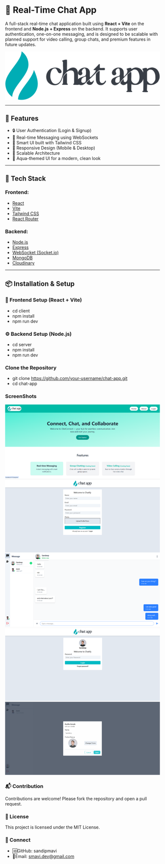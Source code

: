 # 💬 Real-Time Chat App

A full-stack real-time chat application built using **React + Vite** on the frontend and **Node.js + Express** on the backend. It supports user authentication, one-on-one messaging, and is designed to be scalable with planned support for video calling, group chats, and premium features in future updates.

![Logo](./assets/logo.png)

---

## 🚀 Features

- 🔒 User Authentication (Login & Signup)
- 💬 Real-time Messaging using WebSockets
- 🧠 Smart UI built with Tailwind CSS
- 📱 Responsive Design (Mobile & Desktop)
- 🧩 Scalable Architecture
- 🌊 Aqua-themed UI for a modern, clean look

---

## 🧱 Tech Stack

### Frontend:
- [React](https://reactjs.org/)
- [Vite](https://vitejs.dev/)
- [Tailwind CSS](https://tailwindcss.com/)
- [React Router](https://reactrouter.com/)

### Backend:
- [Node.js](https://nodejs.org/)
- [Express](https://expressjs.com/)
- [WebSocket (Socket.io)](https://socket.io/) 
- [MongoDB](https://www.mongodb.com/)
- [Cloudinary](https://www.cloudinary.com/)

---

## 📦 Installation & Setup
### 📂 Frontend Setup (React + Vite)
- cd client
- npm install
- npm run dev
### ⚙️ Backend Setup (Node.js)
- cd server
- npm install
- npm run dev


### Clone the Repository
 
 - git clone https://github.com/your-username/chat-app.git
 - cd chat-app

### ScreenShots
![Landing Page](./assets/Screenshot-LandingPage.png)
![Register Page](./assets/ScreenShot-Register.png)
![Chat UI](./assets/ScreenShot-Chat.png)
![Password](./assets/ScreenShot-Password.png)
![Profile](./assets/ScreenShot-Profile.png)

### 📬 Contribution
Contributions are welcome! Please fork the repository and open a pull request.

### 📄 License
This project is licensed under the MIT License.

### 🔗 Connect
- 🆔GitHub: sandipmavi
- 📧Email: smavi.dev@gmail.com
